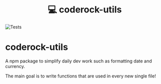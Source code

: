 <h1 align="center" style="border-bottom: none;">💻 coderock-utils</h1>

![Tests](https://github.com/gabrielforster/coderock-utils/workflows/Tests/badge.svg)
# coderock-utils

A npm package to simplify daily dev work such as formatting date and currency.

The main goal is to write functions that are used in every new single file!
